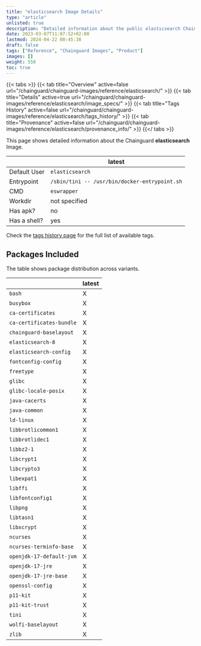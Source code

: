```yaml
---
title: "elasticsearch Image Details"
type: "article"
unlisted: true
description: "Detailed information about the public elasticsearch Chainguard Image."
date: 2023-03-07T11:07:52+02:00
lastmod: 2024-04-22 00:45:38
draft: false
tags: ["Reference", "Chainguard Images", "Product"]
images: []
weight: 550
toc: true
---
```


{{< tabs >}}
{{< tab title="Overview" active=false url="/chainguard/chainguard-images/reference/elasticsearch/" >}}
{{< tab title="Details" active=true url="/chainguard/chainguard-images/reference/elasticsearch/image_specs/" >}}
{{< tab title="Tags History" active=false url="/chainguard/chainguard-images/reference/elasticsearch/tags_history/" >}}
{{< tab title="Provenance" active=false url="/chainguard/chainguard-images/reference/elasticsearch/provenance_info/" >}}
{{</ tabs >}}

This page shows detailed information about the Chainguard **elasticsearch** Image.

|              | latest                                        |
|--------------|-----------------------------------------------|
| Default User | `elasticsearch`                               |
| Entrypoint   | `/sbin/tini -- /usr/bin/docker-entrypoint.sh` |
| CMD          | `eswrapper`                                   |
| Workdir      | not specified                                 |
| Has apk?     | no                                            |
| Has a shell? | yes                                           |

Check the [tags history page](/chainguard/chainguard-images/reference/elasticsearch/tags_history/) for the full list of available tags.

## Packages Included
The table shows package distribution across variants.

|                          | latest |
|--------------------------|--------|
| `bash`                   | X      |
| `busybox`                | X      |
| `ca-certificates`        | X      |
| `ca-certificates-bundle` | X      |
| `chainguard-baselayout`  | X      |
| `elasticsearch-8`        | X      |
| `elasticsearch-config`   | X      |
| `fontconfig-config`      | X      |
| `freetype`               | X      |
| `glibc`                  | X      |
| `glibc-locale-posix`     | X      |
| `java-cacerts`           | X      |
| `java-common`            | X      |
| `ld-linux`               | X      |
| `libbrotlicommon1`       | X      |
| `libbrotlidec1`          | X      |
| `libbz2-1`               | X      |
| `libcrypt1`              | X      |
| `libcrypto3`             | X      |
| `libexpat1`              | X      |
| `libffi`                 | X      |
| `libfontconfig1`         | X      |
| `libpng`                 | X      |
| `libtasn1`               | X      |
| `libxcrypt`              | X      |
| `ncurses`                | X      |
| `ncurses-terminfo-base`  | X      |
| `openjdk-17-default-jvm` | X      |
| `openjdk-17-jre`         | X      |
| `openjdk-17-jre-base`    | X      |
| `openssl-config`         | X      |
| `p11-kit`                | X      |
| `p11-kit-trust`          | X      |
| `tini`                   | X      |
| `wolfi-baselayout`       | X      |
| `zlib`                   | X      |

